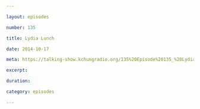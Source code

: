```yaml
---

layout: episodes

number: 135

title: Lydia Lunch

date: 2014-10-17

meta: https://talking-show.kchungradio.org/135%20Episode%20135_%20Lydia%20Lunch.mp3

excerpt: 

duration: 

category: episodes

---
```


